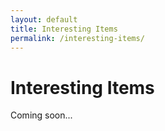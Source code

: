 ```yaml
---
layout: default
title: Interesting Items
permalink: /interesting-items/
---
```


# Interesting Items

Coming soon...
